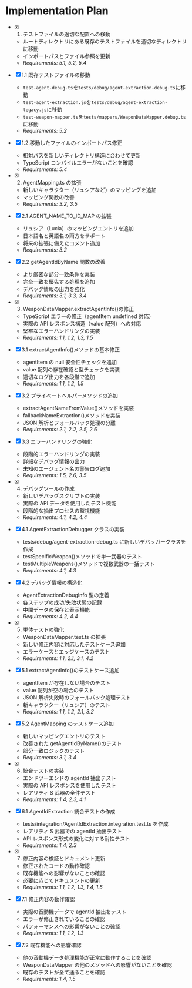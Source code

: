 # Implementation Plan

- [x] 1. テストファイルの適切な配置への移動

  - ルートディレクトリにある既存のテストファイルを適切なディレクトリに移動
  - インポートパスとファイル参照を更新
  - _Requirements: 5.1, 5.2, 5.4_

- [x] 1.1 既存テストファイルの移動

  - `test-agent-debug.ts`を`tests/debug/agent-extraction-debug.ts`に移動
  - `test-agent-extraction.js`を`tests/debug/agent-extraction-legacy.js`に移動
  - `test-weapon-mapper.ts`を`tests/mappers/WeaponDataMapper.debug.ts`に移動
  - _Requirements: 5.2_

- [x] 1.2 移動したファイルのインポートパス修正

  - 相対パスを新しいディレクトリ構造に合わせて更新
  - TypeScript コンパイルエラーがないことを確認
  - _Requirements: 5.4_

- [x] 2. AgentMapping.ts の拡張

  - 新しいキャラクター（リュシアなど）のマッピングを追加
  - マッピング関数の改善
  - _Requirements: 3.2, 3.5_

- [x] 2.1 AGENT_NAME_TO_ID_MAP の拡張

  - リュシア（Lucia）のマッピングエントリを追加
  - 日本語名と英語名の両方をサポート
  - 将来の拡張に備えたコメント追加
  - _Requirements: 3.2_

- [x] 2.2 getAgentIdByName 関数の改善

  - より厳密な部分一致条件を実装
  - 完全一致を優先する処理を追加
  - デバッグ情報の出力を強化
  - _Requirements: 3.1, 3.3, 3.4_

- [x] 3. WeaponDataMapper.extractAgentInfo()の修正

  - TypeScript エラーの修正（agentItem undefined 対応）
  - 実際の API レスポンス構造（value 配列）への対応
  - 堅牢なエラーハンドリングの実装
  - _Requirements: 1.1, 1.2, 1.3, 1.5_

- [x] 3.1 extractAgentInfo()メソッドの基本修正

  - agentItem の null 安全性チェックを追加
  - value 配列の存在確認と型チェックを実装
  - 適切なログ出力を各段階で追加
  - _Requirements: 1.1, 1.2, 1.5_

- [x] 3.2 プライベートヘルパーメソッドの追加

  - extractAgentNameFromValue()メソッドを実装
  - fallbackNameExtraction()メソッドを実装
  - JSON 解析とフォールバック処理の分離
  - _Requirements: 2.1, 2.2, 2.5, 2.6_

- [x] 3.3 エラーハンドリングの強化

  - 段階的エラーハンドリングの実装
  - 詳細なデバッグ情報の出力
  - 未知のエージェント名の警告ログ追加
  - _Requirements: 1.5, 2.6, 3.5_

- [x] 4. デバッグツールの作成

  - 新しいデバッグスクリプトの実装
  - 実際の API データを使用したテスト機能
  - 段階的な抽出プロセスの監視機能
  - _Requirements: 4.1, 4.2, 4.4_

- [x] 4.1 AgentExtractionDebugger クラスの実装

  - tests/debug/agent-extraction-debug.ts に新しいデバッガークラスを作成
  - testSpecificWeapon()メソッドで単一武器のテスト
  - testMultipleWeapons()メソッドで複数武器の一括テスト
  - _Requirements: 4.1, 4.3_

- [x] 4.2 デバッグ情報の構造化

  - AgentExtractionDebugInfo 型の定義
  - 各ステップの成功/失敗状態の記録
  - 中間データの保存と表示機能
  - _Requirements: 4.2, 4.4_

- [x] 5. 単体テストの強化

  - WeaponDataMapper.test.ts の拡張
  - 新しい修正内容に対応したテストケース追加
  - エラーケースとエッジケースのテスト
  - _Requirements: 1.1, 2.1, 3.1, 4.2_

- [x] 5.1 extractAgentInfo()のテストケース追加

  - agentItem が存在しない場合のテスト
  - value 配列が空の場合のテスト
  - JSON 解析失敗時のフォールバック処理テスト
  - 新キャラクター（リュシア）のテスト
  - _Requirements: 1.1, 1.2, 2.1, 3.2_

- [x] 5.2 AgentMapping のテストケース追加

  - 新しいマッピングエントリのテスト
  - 改善された getAgentIdByName()のテスト
  - 部分一致ロジックのテスト
  - _Requirements: 3.1, 3.4_

- [x] 6. 統合テストの実装

  - エンドツーエンドの agentId 抽出テスト
  - 実際の API レスポンスを使用したテスト
  - レアリティ S 武器の全件テスト
  - _Requirements: 1.4, 2.3, 4.1_

- [x] 6.1 AgentIdExtraction 統合テストの作成

  - tests/integration/AgentIdExtraction.integration.test.ts を作成
  - レアリティ S 武器での agentId 抽出テスト
  - API レスポンス形式の変化に対する耐性テスト
  - _Requirements: 1.4, 2.3_

- [x] 7. 修正内容の検証とドキュメント更新

  - 修正されたコードの動作確認
  - 既存機能への影響がないことの確認
  - 必要に応じてドキュメントの更新
  - _Requirements: 1.1, 1.2, 1.3, 1.4, 1.5_

- [x] 7.1 修正内容の動作確認

  - 実際の音動機データで agentId 抽出をテスト
  - エラーが修正されていることの確認
  - パフォーマンスへの影響がないことの確認
  - _Requirements: 1.1, 1.2, 1.3_

- [x] 7.2 既存機能への影響確認
  - 他の音動機データ処理機能が正常に動作することを確認
  - WeaponDataMapper の他のメソッドへの影響がないことを確認
  - 既存のテストが全て通ることを確認
  - _Requirements: 1.4, 1.5_

